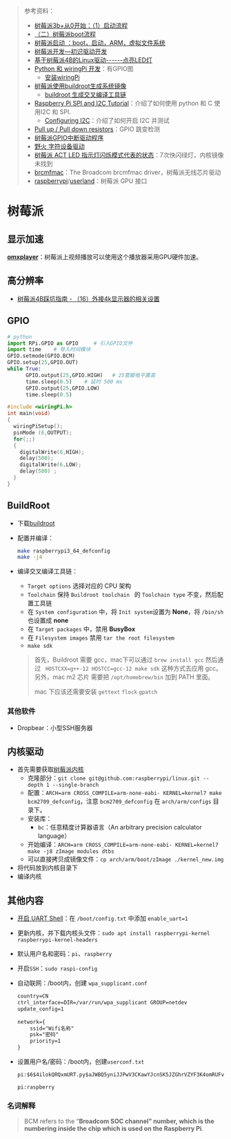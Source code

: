 > 参考资料：
>
> - [树莓派3b+从0开始：（1）启动流程](https://www.jianshu.com/p/93d339418e04)
> - [（二）树莓派boot流程](http://www.iotshare.org/archives/228.html)
> - [树莓派启动 ：boot，启动，ARM，虚拟文件系统](http://t.csdn.cn/TYRt7)
> - [树莓派开发—初识驱动开发](https://blog.csdn.net/little_rookie__/article/details/118825941?ops_request_misc=%257B%2522request%255Fid%2522%253A%2522165328499716781432982562%2522%252C%2522scm%2522%253A%252220140713.130102334..%2522%257D&request_id=165328499716781432982562&biz_id=0&utm_medium=distribute.pc_search_result.none-task-blog-2~all~sobaiduend~default-1-118825941-null-null.142^v10^pc_search_result_control_group,157^v4^control&utm_term=%E6%A0%91%E8%8E%93%E6%B4%BE%E9%A9%B1%E5%8A%A8%E5%BC%80%E5%8F%91&spm=1018.2226.3001.4187)
> - [基于树莓派4B的Linux驱动------点亮LED灯](https://blog.csdn.net/qq_63231786/article/details/124386244)
> - [Python 和 wiringPi 开发](https://www.wuqintai.com/archives/544.html)：有GPIO图
>   - [安装wiringPi](http://wiringpi.com/wiringpi-updated-to-2-52-for-the-raspberry-pi-4b/)
> - [树莓派使用buildroot生成系统镜像](https://blog.csdn.net/sy84436446/article/details/108962092)
>   - [buildroot 生成交叉编译工具链](https://buildroot.org/downloads/manual/manual.html#6.1.3._Build_an_external_toolchain_with_Buildroot)
> - [Raspberry Pi SPI and I2C Tutorial](https://learn.sparkfun.com/tutorials/raspberry-pi-spi-and-i2c-tutorial/all)：介绍了如何使用 python 和 C 使用I2C 和 SPI.
>   - [Configuring I2C](https://learn.adafruit.com/adafruits-raspberry-pi-lesson-4-gpio-setup/configuring-i2c)：介绍了如何开启 I2C 并测试
> - [Pull up / Pull down resistors](https://sourceforge.net/p/raspberry-gpio-python/wiki/Inputs/)：GPIO 跳变检测
> - [树莓派GPIO中断驱动程序 ](https://www.cnblogs.com/brep/p/4281209.html)
> - [野火 字符设备驱动](https://doc.embedfire.com/linux/imx6/driver/zh/latest/linux_driver/character_device.html)
> - [树莓派 ACT LED 指示灯闪烁模式代表的状态](https://shumeipai.nxez.com/2021/05/26/raspberry-pi-act-led-error-patterns.html)：7次快闪绿灯，内核镜像未找到
> - [brcmfmac](https://wiki.debian.org/brcmfmac)：The Broadcom brcmfmac driver，树莓派无线芯片驱动
> - [raspberrypi](https://github.com/raspberrypi)/[userland](https://github.com/raspberrypi/userland)：树莓派 GPU 接口

# 树莓派

## 显示加速

**[omxplayer](https://github.com/popcornmix/omxplayer)**：树莓派上视频播放可以使用这个播放器采用GPU硬件加速。



## 高分辨率

- [树莓派4B踩坑指南 - （16）外接4k显示器的相关设置 ](https://www.cnblogs.com/bowen404/p/13276356.html)



## GPIO

```python
# python
import RPi.GPIO as GPIO     # 引入GPIO文件
import time    # 导入时间模块
GPIO.setmode(GPIO.BCM)
GPIO.setup(25,GPIO.OUT)
while True:
      GPIO.output(25,GPIO.HIGH)   # 25管脚电平置高
      time.sleep(0.5)    # 延时 500 ms
      GPIO.output(25,GPIO.LOW)
      time.sleep(0.5)
```

```cpp
#include <wiringPi.h>  
int main(void)  
{  
  wiringPiSetup();  
  pinMode (6,OUTPUT);  
  for(;;)   
  {  
    digitalWrite(6,HIGH);
    delay(500);  
    digitalWrite(6,LOW);
    delay(500) ;  
  }  
}
```



## BuildRoot

- 下载[buildroot](https://github.com/buildroot/buildroot)

- 配置并编译：

  ```sh
  make raspberrypi3_64_defconfig
  make -j4
  ```

- 编译交叉编译工具链：

  - `Target options` 选择对应的 CPU 架构
  - `Toolchain` 保持 `Buildroot toolchain ` 的 `Toolchain type` 不变，然后配置工具链
  - 在 `System configuration` 中，将 `Init system`设置为 **None**，将 `/bin/sh` 也设置成 **none**
  - 在 `Target packages` 中，禁用 **BusyBox**
  - 在 `Filesystem images` 禁用 `tar the root filesystem`
  - `make sdk`
  
  > 首先，Buildroot 需要 gcc，mac下可以通过 `brew install gcc` 然后通过 ` HOSTCXX=g++-12 HOSTCC=gcc-12 make sdk` 这种方式去应用 gcc。另外，mac m2 芯片 需要把 `/opt/homebrew/bin` 加到 PATH 里面。
  >
  > mac 下应该还需要安装 `gettext` `flock` `gpatch`



### 其他软件

- Dropbear：小型SSH服务器



## 内核驱动

- 首先需要获取[树莓派内核](https://github.com/raspberrypi/linux)
  - 克隆部分：`git clone git@github.com:raspberrypi/linux.git --depth 1 --single-branch`
  - 配置：`ARCH=arm CROSS_COMPILE=arm-none-eabi- KERNEL=kernel7 make bcm2709_defconfig`，注意 `bcm2709_defconfig` 在 `arch/arm/configs` 目录下。
  - 安装库：
    - `bc`：任意精度计算器语言（An arbitrary precision calculator language）
  - 开始编译：`ARCH=arm CROSS_COMPILE=arm-none-eabi- KERNEL=kernel7 make -j8 zImage modules dtbs`
  - 可以直接拷贝成镜像文件：`cp arch/arm/boot/zImage ./kernel_new.img`
- 将代码放到内核目录下
- 编译内核



## 其他内容

- [开启 UART Shell](https://www.jeffgeerling.com/blog/2021/attaching-raspberry-pis-serial-console-uart-debugging)：在 `/boot/config.txt` 中添加 `enable_uart=1`

- 更新内核，并下载内核头文件：`sudo apt install raspberrypi-kernel raspberrypi-kernel-headers`

- 默认用户名和密码：`pi`、`raspberry`

- 开启`SSH`：`sudo raspi-config`

- 自动联网：/boot内，创建 `wpa_supplicant.conf`

  ```txt
  country=CN
  ctrl_interface=DIR=/var/run/wpa_supplicant GROUP=netdev
  update_config=1
   
  network={
      ssid="Wifi名称"
      psk="密码"
      priority=1
  }
  ```

- 设置用户名/密码：/boot内，创建`userconf.txt`

  ```txt
  pi:$6$4ilokQRQxmURT.py$aJWBQ5yniJJPwV3CKawYJcnSK5JZGhrVZYF3K4omRUFv6KL0MysEH7F4NZRMNMcYF.U3xsQvWrx7ZL2GKxuv.1
  ```

  `pi:raspberry`


### 名词解释

> BCM refers to the “**Broadcom SOC channel” number, which is the numbering inside the chip which is used on the Raspberry Pi**.
